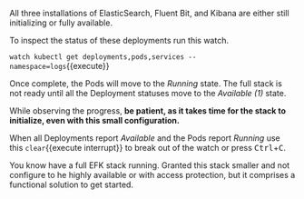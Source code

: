 All three installations of ElasticSearch, Fluent Bit, and Kibana are either still initializing or fully available.

To inspect the status of these deployments run this watch.

`watch kubectl get deployments,pods,services --namespace=logs`{{execute}}

Once complete, the Pods will move to the _Running_ state. The full stack is not ready until all the Deployment statuses move to the _Available (1)_ state.

While observing the progress, **be patient, as it takes time for the stack to initialize, even with this small configuration.**

When all Deployments report _Available_ and the Pods report _Running_ use this `clear`{{execute interrupt}} to break out of the watch or press <kbd>Ctrl</kbd>+<kbd>C</kbd>.

You know have a full EFK stack running. Granted this stack smaller and not configure to he highly available or with access protection, but it comprises a functional solution to get started.
